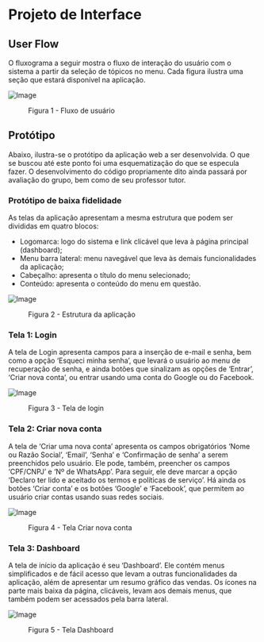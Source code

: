 
# Projeto de Interface

## User Flow

O fluxograma a seguir mostra o fluxo de interação do usuário com o sistema a partir da seleção de tópicos no menu. Cada figura ilustra uma seção que estará disponível na aplicação.


![Image](https://github.com/user-attachments/assets/f715ee3b-d3fd-4c78-90fc-dddaf9c4b7ef) 
<figure> 
    <figcaption>Figura 1 - Fluxo de usuário
</figure> 



## Protótipo

Abaixo, ilustra-se o protótipo da aplicação web a ser desenvolvida. O que se buscou até este ponto foi uma esquematização do que se especula fazer. O desenvolvimento do código propriamente dito ainda passará por avaliação do grupo, bem como de seu professor tutor.

### Protótipo de baixa fidelidade

As telas da aplicação apresentam a mesma estrutura que podem ser divididas em quatro blocos:
<ul>
  <li>Logomarca: logo do sistema e link clicável que leva à página principal (dashboard);</li>
  <li>Menu barra lateral: menu navegável que leva às demais funcionalidades da aplicação;</li>
  <li>Cabeçalho: apresenta o título do menu selecionado;</li>
  <li>Conteúdo: apresenta o conteúdo do menu em questão.</li>
</ul>


![Image](https://github.com/user-attachments/assets/3308c988-e81e-4b2d-85d5-f5b8572ecf66)
<figure> 
    <figcaption>Figura 2 - Estrutura da aplicação
</figure> 


### Tela 1: Login

A tela de Login apresenta campos para a inserção de e-mail e senha, bem como a opção ‘Esqueci minha senha’, que levará o usuário ao menu de recuperação de senha, e ainda botões que sinalizam as opções de ‘Entrar’, ‘Criar nova conta’, ou entrar usando uma conta do Google ou do Facebook.

![Image](https://github.com/user-attachments/assets/4b666cc1-e83c-42a7-93c0-ae5837d409c3)
<figure> 
    <figcaption>Figura 3 - Tela de login
</figure> 

### Tela 2: Criar nova conta

A tela de ‘Criar uma nova conta’ apresenta os campos obrigatórios ‘Nome ou Razão Social’, ‘Email’, ‘Senha’ e ‘Confirmação de senha’ a serem preenchidos pelo usuário. Ele pode, também, preencher os campos ‘CPF/CNPJ’ e ‘Nº de WhatsApp’. Para seguir, ele deve marcar a opção ‘Declaro ter lido e aceitado os termos e políticas de serviço’. Há ainda os botões ‘Criar conta’ e os botões ‘Google’ e ‘Facebook’, que permitem ao usuário criar contas usando suas redes sociais.

![Image](https://github.com/user-attachments/assets/c7fc8c3c-c4f7-4e12-884e-7438c588bc62)
<figure> 
    <figcaption>Figura 4 - Tela Criar nova conta
</figure> 

### Tela 3: Dashboard

A tela de início da aplicação é seu ‘Dashboard’. Ele contém menus simplificados e de fácil acesso que levam a outras funcionalidades da aplicação, além de apresentar um resumo gráfico das vendas. Os ícones na parte mais baixa da página, clicáveis, levam aos demais menus, que também podem ser acessados pela barra lateral.

![Image](https://github.com/user-attachments/assets/5fc8b278-c2ce-4325-8b46-c9533cc050c8)
<figure> 
    <figcaption>Figura 5 - Tela Dashboard
</figure> 

